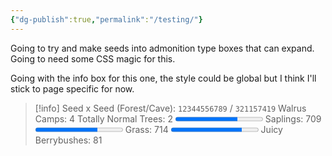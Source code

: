 ```yaml
---
{"dg-publish":true,"permalink":"/testing/"}
---
```


Going to try and make seeds into admonition type boxes that can expand. Going to need some CSS magic for this.

Going with the info box for this one, the style could be global but I think I'll stick to page specific for now.
>[!info] Seed x
>Seed (Forest/Cave): `12344556789` / `321157419`
>Walrus Camps: 4
>Totally Normal Trees: 2
><progress value="709" max="1000"></progress> Saplings: 709
><progress value="714" max="1000"></progress> Grass: 714
><progress value="81" max="100"></progress> Juicy Berrybushes: 81
>